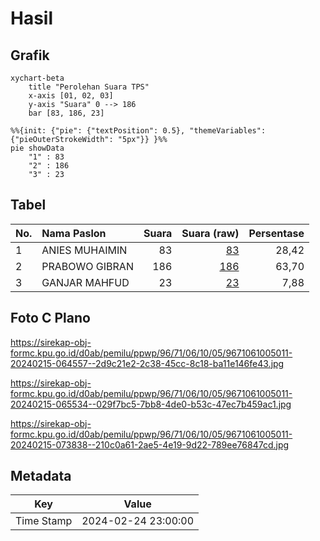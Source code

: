 # Hasil

## Grafik

```mermaid
xychart-beta
    title "Perolehan Suara TPS"
    x-axis [01, 02, 03]
    y-axis "Suara" 0 --> 186
    bar [83, 186, 23]
```

```mermaid
%%{init: {"pie": {"textPosition": 0.5}, "themeVariables": {"pieOuterStrokeWidth": "5px"}} }%%
pie showData
    "1" : 83
    "2" : 186
    "3" : 23
```

## Tabel

| No. | Nama Paslon    | Suara | Suara (raw) | Persentase |
|:--- |:-------------- | -----:| -----------:| ----------:|
| 1   | ANIES MUHAIMIN | 83    | [83][p-1]   | 28,42      |
| 2   | PRABOWO GIBRAN | 186   | [186][p-2]  | 63,70      |
| 3   | GANJAR MAHFUD  | 23    | [23][p-3]   | 7,88       |


[p-1]: https://github.com/gigit-pemilu/pemilu-2024-96-papua-barat-daya/blob/main/pilpres/hitung-suara/sub/96-papua-barat-daya/sub/71-kota-sorong/sub/06-sorong-manoi/sub/1005-klasabi/sub/011-tps/sub/paslon-1.txt
[p-2]: https://github.com/gigit-pemilu/pemilu-2024-96-papua-barat-daya/blob/main/pilpres/hitung-suara/sub/96-papua-barat-daya/sub/71-kota-sorong/sub/06-sorong-manoi/sub/1005-klasabi/sub/011-tps/sub/paslon-2.txt
[p-3]: https://github.com/gigit-pemilu/pemilu-2024-96-papua-barat-daya/blob/main/pilpres/hitung-suara/sub/96-papua-barat-daya/sub/71-kota-sorong/sub/06-sorong-manoi/sub/1005-klasabi/sub/011-tps/sub/paslon-3.txt

## Foto C Plano

https://sirekap-obj-formc.kpu.go.id/d0ab/pemilu/ppwp/96/71/06/10/05/9671061005011-20240215-064557--2d9c21e2-2c38-45cc-8c18-ba11e146fe43.jpg

https://sirekap-obj-formc.kpu.go.id/d0ab/pemilu/ppwp/96/71/06/10/05/9671061005011-20240215-065534--029f7bc5-7bb8-4de0-b53c-47ec7b459ac1.jpg

https://sirekap-obj-formc.kpu.go.id/d0ab/pemilu/ppwp/96/71/06/10/05/9671061005011-20240215-073838--210c0a61-2ae5-4e19-9d22-789ee76847cd.jpg


## Metadata

| Key        | Value               |
| ---------- | ------------------- |
| Time Stamp | 2024-02-24 23:00:00 |



